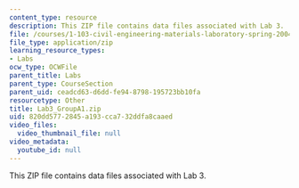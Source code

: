 ```yaml
---
content_type: resource
description: This ZIP file contains data files associated with Lab 3.
file: /courses/1-103-civil-engineering-materials-laboratory-spring-2004/820dd5772845a193cca732ddfa8caaed_Lab3_GroupA1.zip
file_type: application/zip
learning_resource_types:
- Labs
ocw_type: OCWFile
parent_title: Labs
parent_type: CourseSection
parent_uid: ceadcd63-d6dd-fe94-8798-195723bb10fa
resourcetype: Other
title: Lab3_GroupA1.zip
uid: 820dd577-2845-a193-cca7-32ddfa8caaed
video_files:
  video_thumbnail_file: null
video_metadata:
  youtube_id: null
---
```

This ZIP file contains data files associated with Lab 3.

